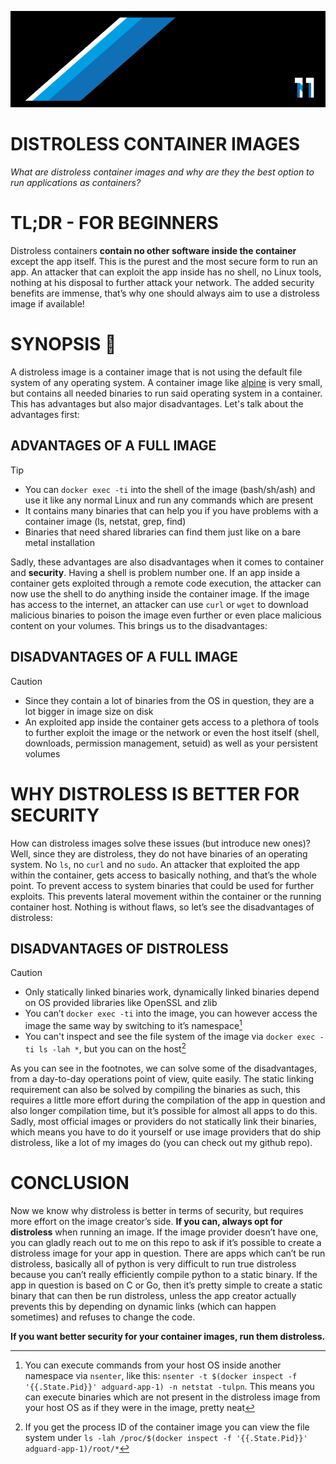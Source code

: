 ![banner](https://github.com/11notes/static/blob/main/img/banner/README.png?raw=true)

# DISTROLESS CONTAINER IMAGES

*What are distroless container images and why are they the best option to run applications as containers?*

# TL;DR - FOR BEGINNERS
Distroless containers **contain no other software inside the container** except the app itself. This is the purest and the most secure form to run an app. An attacker that can exploit the app inside has no shell, no Linux tools, nothing at his disposal to further attack your network. The added security benefits are immense, that’s why one should always aim to use a distroless image if available!

# SYNOPSIS 📖

A distroless image is a container image that is not using the default file system of any operating system. A container image like [alpine](https://hub.docker.com/_/alpine) is very small, but contains all needed binaries to run said operating system in a container. This has advantages but also major disadvantages. Let's talk about the advantages first:

## ADVANTAGES OF A FULL IMAGE
> [!TIP]
>* You can ```docker exec -ti``` into the shell of the image (bash/sh/ash) and use it like any normal Linux and run any commands which are present
>* It contains many binaries that can help you if you have problems with a container image (ls, netstat, grep, find)
>* Binaries that need shared libraries can find them just like on a bare metal installation

Sadly, these advantages are also disadvantages when it comes to container and **security**. Having a shell is problem number one. If an app inside a container gets exploited through a remote code execution, the attacker can now use the shell to do anything inside the container image. If the image has access to the internet, an attacker can use ```curl``` or ```wget``` to download malicious binaries to poison the image even further or even place malicious content on your volumes. This brings us to the disadvantages:

## DISADVANTAGES OF A FULL IMAGE
> [!CAUTION]
>* Since they contain a lot of binaries from the OS in question, they are a lot bigger in image size on disk
>* An exploited app inside the container gets access to a plethora of tools to further exploit the image or the network or even the host itself (shell, downloads, permission management, setuid) as well as your persistent volumes

# WHY DISTROLESS IS BETTER FOR SECURITY

How can distroless images solve these issues (but introduce new ones)? Well, since they are distroless, they do not have binaries of an operating system. No ```ls```, no ```curl``` and no ```sudo```. An attacker that exploited the app within the container, gets access to basically nothing, and that’s the whole point. To prevent access to system binaries that could be used for further exploits. This prevents lateral movement within the container or the running container host. Nothing is without flaws, so let’s see the disadvantages of distroless:

## DISADVANTAGES OF DISTROLESS
> [!CAUTION]
>* Only statically linked binaries work, dynamically linked binaries depend on OS provided libraries like OpenSSL and zlib
>* You can’t ```docker exec -ti``` into the image, you can however access the image the same way by switching to it’s namespace[^1]
>* You can't inspect and see the file system of the image via ```docker exec -ti ls -lah *```, but you can on the host[^2]

As you can see in the footnotes, we can solve some of the disadvantages, from a day-to-day operations point of view, quite easily. The static linking requirement can also be solved by compiling the binaries as such, this requires a little more effort during the compilation of the app in question and also longer compilation time, but it’s possible for almost all apps to do this. Sadly, most official images or providers do not statically link their binaries, which means you have to do it yourself or use image providers that do ship distroless, like a lot of my images do (you can check out my github repo).

# CONCLUSION

Now we know why distroless is better in terms of security, but requires more effort on the image creator’s side. **If you can, always opt for distroless** when running an image. If the image provider doesn’t have one, you can gladly reach out to me on this repo to ask if it’s possible to create a distroless image for your app in question. There are apps which can’t be run distroless, basically all of python is very difficult to run true distroless because you can’t really efficiently compile python to a static binary. If the app in question is based on C or Go, then it’s pretty simple to create a static binary that can then be run distroless, unless the app creator actually prevents this by depending on dynamic links (which can happen sometimes) and refuses to change the code.

**If you want better security for your container images, run them distroless.**

[^1]: You can execute commands from your host OS inside another namespace via ```nsenter```, like this: ```nsenter -t $(docker inspect -f '{{.State.Pid}}' adguard-app-1) -n netstat -tulpn```. This means you can execute binaries which are not present in the distroless image from your host OS as if they were in the image, pretty neat
[^2]: If you get the process ID of the container image you can view the file system under ```ls -lah /proc/$(docker inspect -f '{{.State.Pid}}' adguard-app-1)/root/*```
